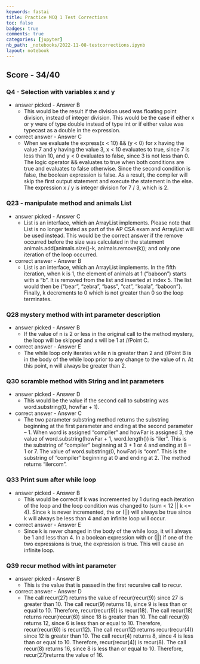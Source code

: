 ```yaml
---
keywords: fastai
title: Practice MCQ 1 Test Corrections
toc: false 
badges: true
comments: true
categories: [jupyter]
nb_path: _notebooks/2022-11-08-testcorrections.ipynb
layout: notebook
---
```


<!--
#################################################
### THIS FILE WAS AUTOGENERATED! DO NOT EDIT! ###
#################################################
# file to edit: _notebooks/2022-11-08-testcorrections.ipynb
-->

<div class="container" id="notebook-container">
        
<div class="cell border-box-sizing text_cell rendered"><div class="inner_cell">
<div class="text_cell_render border-box-sizing rendered_html">
<h2 id="Score---34/40">Score - 34/40<a class="anchor-link" href="#Score---34/40"> </a></h2><h3 id="Q4---Selection-with-variables-x-and-y">Q4 - Selection with variables x and y<a class="anchor-link" href="#Q4---Selection-with-variables-x-and-y"> </a></h3><ul>
<li>answer picked - Answer B<ul>
<li>This would be the result if the division used was floating point division, instead of integer division. This would be the case if either x or y were of type double instead of type int or if either value was typecast as a double in the expression.</li>
</ul>
</li>
<li>correct answer - Answer C<ul>
<li>When we evaluate the express(x &lt; 10) &amp;&amp; (y &lt; 0) for x having the value 7 and y having the value 3, x &lt; 10 evaluates to true, since 7 is less than 10, and y &lt; 0 evaluates to false, since 3 is not less than 0. The logic operator &amp;&amp; evaluates to true when both conditions are true and evaluates to false otherwise. Since the second condition is false, the boolean expression is false. As a result, the compiler will skip the first output statement and execute the statement in the else. The expression x / y is integer division for 7 / 3, which is 2.</li>
</ul>
</li>
</ul>
<h3 id="Q23---manipulate-method-and-animals-List">Q23 - manipulate method and animals List<a class="anchor-link" href="#Q23---manipulate-method-and-animals-List"> </a></h3><ul>
<li>answer picked - Answer C<ul>
<li>List is an interface, which an ArrayList implements. Please note that List is no longer tested as part of the AP CSA exam and ArrayList will be used instead. This would be the correct answer if the remove occurred before the size was calculated in the statement animals.add(animals.size()-k, animals.remove(k)); and only one iteration of the loop occurred.</li>
</ul>
</li>
<li>correct answer - Answer B<ul>
<li>List is an interface, which an ArrayList implements. In the fifth iteration, when k is 1, the element of animals at 1 (“baboon”) starts with a “b”. It is removed from the list and inserted at index 5. The list would then be {“bear”, “zebra”, “bass”, “cat”, “koala”, “baboon”}.  Finally, k decrements to 0 which is not greater than 0 so the loop terminates.</li>
</ul>
</li>
</ul>

</div>
</div>
</div>
<div class="cell border-box-sizing text_cell rendered"><div class="inner_cell">
<div class="text_cell_render border-box-sizing rendered_html">
<h3 id="Q28-mystery-method-with-int-parameter-description">Q28 mystery method with int parameter description<a class="anchor-link" href="#Q28-mystery-method-with-int-parameter-description"> </a></h3><ul>
<li>answer picked - Answer B<ul>
<li>If the value of n is 2 or less in the original call to the method mystery, the loop will be skipped and x will be 1 at //Point C.</li>
</ul>
</li>
<li>correct answer - Answer E<ul>
<li>The while loop only iterates while n is greater than 2 and //Point B is in the body of the while loop prior to any change to the value of n. At this point, n will always be greater than 2.</li>
</ul>
</li>
</ul>
<h3 id="Q30-scramble-method-with-String-and-int-parameters">Q30 scramble method with String and int parameters<a class="anchor-link" href="#Q30-scramble-method-with-String-and-int-parameters"> </a></h3><ul>
<li>answer picked - Answer D<ul>
<li>This would be the value if the second call to substring was word.substring(0, howFar + 1).</li>
</ul>
</li>
<li>correct answer - Answer C<ul>
<li>The two parameter substring method returns the substring beginning at the first parameter and ending at the second parameter – 1. When word is assigned “compiler” and howFar is assigned 3, the value of word.substring(howFar + 1, word.length()) is “iler”. This is the substring of “compiler” beginning at 3 + 1 or 4 and ending at 8 – 1 or 7. The value of word.substring(0, howFar) is “com”. This is the substring of “compiler” beginning at 0 and ending at 2. The method returns “ilercom”.</li>
</ul>
</li>
</ul>

</div>
</div>
</div>
<div class="cell border-box-sizing text_cell rendered"><div class="inner_cell">
<div class="text_cell_render border-box-sizing rendered_html">
<h3 id="Q33-Print-sum-after-while-loop">Q33 Print sum after while loop<a class="anchor-link" href="#Q33-Print-sum-after-while-loop"> </a></h3><ul>
<li>answer picked - Answer B<ul>
<li>This would be correct if k was incremented by 1 during each iteration of the loop and the loop condition was changed to (sum &lt; 12 || k &lt;= 4). Since k is never incremented, the or (||) will always be true since k will always be less than 4 and an infinite loop will occur.</li>
</ul>
</li>
<li>correct answer - Answer E<ul>
<li>Since k is never changed in the body of the while loop, it will always be 1 and less than 4. In a boolean expression with or (||) if one of the two expressions is true, the expression is true. This will cause an infinite loop.</li>
</ul>
</li>
</ul>
<h3 id="Q39-recur-method-with-int-parameter">Q39 recur method with int parameter<a class="anchor-link" href="#Q39-recur-method-with-int-parameter"> </a></h3><ul>
<li>answer picked - Answer B<ul>
<li>This is the value that is passed in the first recursive call to recur.</li>
</ul>
</li>
<li>correct answer - Answer D<ul>
<li>The call recur(27) returns the value of recur(recur(9)) since 27 is greater than 10. The call recur(9) returns 18, since 9 is less than or equal to 10. Therefore, recur(recur(9)) is recur(18). The call recur(18) returns recur(recur(6)) since 18 is greater than 10. The call recur(6) returns 12, since 6 is less than or equal to 10. Therefore, recur(recur(6)) is recur(12). The call recur(12) returns recur(recur(4)) since 12 is greater than 10. The call recur(4) returns 8, since 4 is less than or equal to 10. Therefore, recur(recur(4)) is recur(8). The call recur(8) returns 16, since 8 is less than or equal to 10.  Therefore, recur(27)returns the value of 16.</li>
</ul>
</li>
</ul>

</div>
</div>
</div>
</div>
 

